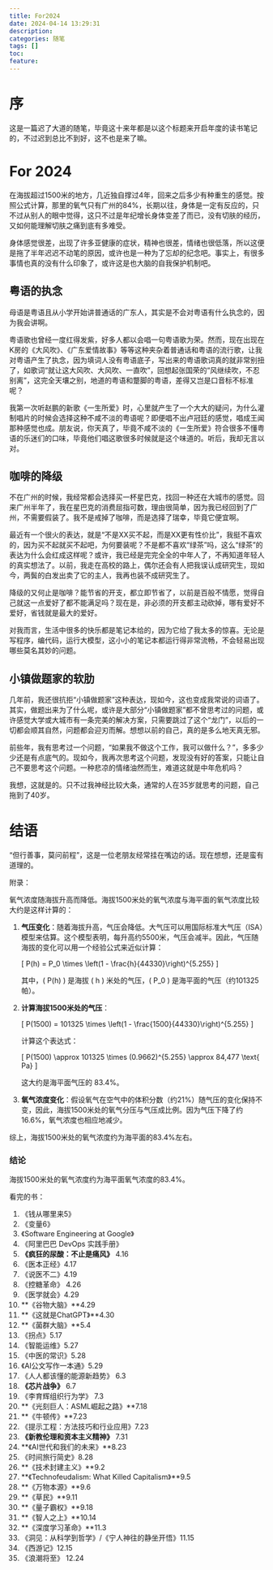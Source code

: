 ```yaml
---
title: For2024
date: 2024-04-14 13:29:31
description:
categories: 随笔
tags: []
toc:
feature:
---
```


# 序

这是一篇迟了大道的随笔，毕竟这十来年都是以这个标题来开启年度的读书笔记的，不过迟到总比不到好，这不也是来了嘛。

<!-- more -->



# For 2024

在海拔超过1500米的地方，几近独自撑过4年，回来之后多少有种重生的感觉。按照公式计算，那里的氧气只有广州的84%，长期以往，身体是一定有反应的，只不过从别人的眼中觉得，这只不过是年纪增长身体变差了而已，没有切肤的经历，又如何能理解切肤之痛到底有多难受。

身体感觉很差，出现了许多亚健康的症状，精神也很差，情绪也很低落，所以这便是拖了半年迟迟不动笔的原因，或许也是一种为了忘却的纪念吧。事实上，有很多事情也真的没有什么印象了，或许这是也大脑的自我保护机制吧。

## 粤语的执念

母语是粤语且从小学开始讲普通话的广东人，其实是不会对粤语有什么执念的，因为我会讲啊。

粤语歌也曾经一度红得发紫，好多人都以会唱一句粤语歌为荣。然而，现在出现在K房的《大风吹》、《广东爱情故事》等等这种夹杂着普通话和粤语的流行歌，让我对粤语产生了执念，因为填词人没有粤语底子，写出来的粤语歌词真的就非常别扭了，如歌词“就让这大风吹、大风吹、一直吹”，回想起张国荣的“风继续吹，不忍别离”，这完全天壤之别，地道的粤语和蹩脚的粤语，差得又岂是口音标不标准呢？

我第一次听赵鹏的新歌《一生所爱》时，心里就产生了一个大大的疑问，为什么灌制唱片的时候会选择这种不咸不淡的粤语呢？即便唱不出卢冠廷的感觉，唱成王闻那种感觉也成。朋友说，你天真了，毕竟不咸不淡的《一生所爱》符合很多不懂粤语的乐迷们的口味，毕竟他们唱这歌很多时候就是这个味道的。听后，我却无言以对。

## 咖啡的降级

不在广州的时候，我经常都会选择买一杯星巴克，找回一种还在大城市的感觉。回来广州半年了，我在星巴克的消费屈指可数，理由很简单，因为我已经回到了广州，不需要假装了。我不是戒掉了咖啡，而是选择了瑞幸，毕竟它便宜啊。

最近有一个很火的表达，就是“不是XX买不起，而是XX更有性价比”，我挺不喜欢的，因为买不起就买不起吧，为何要装呢？不是都不喜欢“绿茶”吗，这么“绿茶”的表达为什么会红成这样呢？或许，我已经是完完全全的中年人了，不再知道年轻人的真实想法了。以前，我走在高校的路上，偶尔还会有人把我误认成研究生，现如今，两鬓的白发出卖了它的主人，我再也装不成研究生了。

降级的又何止是咖啡？能节省的开支，都立即节省了，以前是百般不情愿，觉得自己就这一点爱好了都不能满足吗？现在是，非必须的开支都主动砍掉，哪有爱好不爱好，省钱就是最大的爱好。

对我而言，生活中很多的快乐都是笔记本给的，因为它给了我太多的惊喜。无论是写程序，编代码，运行大模型，这小小的笔记本都运行得非常流畅，不会轻易出现哪些莫名其妙的问题。

## 小镇做题家的软肋

几年前，我还很抗拒“小镇做题家”这种表达，现如今，这也变成我常说的词语了。其实，做题出来为了什么呢，或许是大部分“小镇做题家”都不曾思考过的问题，或许感觉大学或大城市有一条完美的解决方案，只需要跳过了这个“龙门”，以后的一切都会顺其自然，问题都会迎刃而解。想想以前的自己，真的是多么地天真无邪。

前些年，我有思考过一个问题，“如果我不做这个工作，我可以做什么？”，多多少少还是有点底气的。现如今，我再次思考这个问题，发现没有好的答案，只能让自己不要思考这个问题。一种悲凉的情绪油然而生，难道这就是中年危机吗？

我想，这就是的。只不过我神经比较大条，通常的人在35岁就思考的问题，自己拖到了40岁。

# 结语

“但行善事，莫问前程”，这是一位老朋友经常挂在嘴边的话。现在想想，还是蛮有道理的。





附录：

氧气浓度随海拔升高而降低。海拔1500米处的氧气浓度与海平面的氧气浓度比较大约是这样计算的：

1. **气压变化**：随着海拔升高，气压会降低。大气压可以用国际标准大气压（ISA）模型来估算。这个模型表明，每升高约5500米，气压会减半。因此，气压随海拔的变化可以用一个经验公式来近似计算：

   \[
   P(h) = P_0 \times \left(1 - \frac{h}{44330}\right)^{5.255}
   \]

   其中，\( P(h) \) 是海拔 \( h \) 米处的气压，\( P_0 \) 是海平面的气压（约101325帕）。

2. **计算海拔1500米处的气压**：

   \[
   P(1500) = 101325 \times \left(1 - \frac{1500}{44330}\right)^{5.255}
   \]

   计算这个表达式：

   \[
   P(1500) \approx 101325 \times (0.9662)^{5.255} \approx 84,477 \text{ Pa}
   \]

   这大约是海平面气压的 83.4%。

3. **氧气浓度变化**：假设氧气在空气中的体积分数（约21%）随气压的变化保持不变，因此，海拔1500米处的氧气分压与气压成比例。因为气压下降了约16.6%，氧气浓度也相应地减少。

综上，海拔1500米处的氧气浓度约为海平面的83.4%左右。

### 结论

海拔1500米处的氧气浓度约为海平面氧气浓度的83.4%。



看完的书：

1. 《钱从哪里来5》
2. 《变量6》
3. 《Software Engineering at Google》
4. 《阿里巴巴 DevOps 实践手册》
5. **《疯狂的尿酸：不止是痛风》** 4.16
6. 《医本正经》4.17
7. 《说医不二》4.19
8. 《控糖革命》 4.26
9. 《医学就会》4.29
10. **《谷物大脑》**4.29
11. **《这就是ChatGPT》**4.30
12. **《菌群大脑》**5.4
13. 《拐点》5.17
14. 《智能运维》5.27
15. 《中医的常识》5.28
16. 《AI公文写作一本通》5.29
17. 《人人都该懂的能源新趋势》 6.3
18. **《芯片战争》** 6.7
19. 《李育辉组织行为学》 7.3
20. **《光刻巨人：ASML崛起之路》**7.18
21. **《牛顿传》**7.23
22. 《提示工程：方法技巧和行业应用》7.23
23. **《新教伦理和资本主义精神》** 7.31
24. **《AI世代和我们的未来》**8.23
25. 《时间旅行简史》8.28
26. **《技术封建主义》**9.2
27. **《Technofeudalism: What Killed Capitalism》**9.5
28. **《万物本源》**9.6
29. **《草民》**9.11
30. **《量子霸权》**9.18
31. **《智人之上》**10.14
32. **《深度学习革命》**11.3
33. 《洞见：从科学到哲学》/《宁人神往的静坐开悟》11.15
34. 《西游记》12.15
35. 《浪潮将至》 12.24
